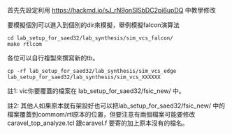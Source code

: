 首先先設定利用  https://hackmd.io/sJ_rN9onSlSbDC2pi6upDQ 中教學修改

要模擬個別可以進入到個別的dir來模擬，舉例模擬falcon演算法
```
cd lab_setup_for_saed32/lab_synthesis/sim_vcs_falcon/
make rtlcom
```

各位可以自行複製來撰寫新的tb。
```
cp -rf lab_setup_for_saed32/lab_synthesis/sim_vcs_edge lab_setup_for_saed32/lab_synthesis/sim_vcs_XXXXXX
```

註1: vic你要覆蓋的檔案在 lab_setup_for_saed32/fsic_new/ 中。

註2: 其他人如果原本就有架設好也可以把lab_setup_for_saed32/fsic_new/ 中的檔案覆蓋到commom/rtl原本的位置，但要注意有兩個檔案可能要修改caravel_top_analyze.tcl 跟caravel.f 要寄的加上原本沒有的檔名。
